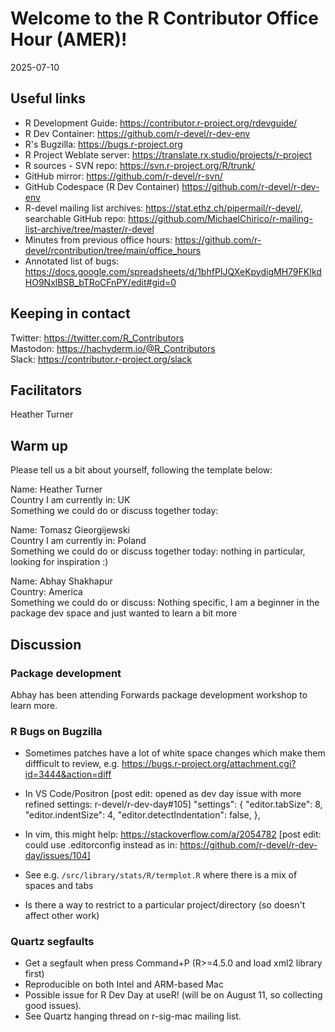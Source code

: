 # Welcome to the R Contributor Office Hour (AMER)!
2025-07-10

## Useful links

 * R Development Guide: https://contributor.r-project.org/rdevguide/ 
 * R Dev Container: https://github.com/r-devel/r-dev-env
 * R's Bugzilla: https://bugs.r-project.org 
 * R Project Weblate server: https://translate.rx.studio/projects/r-project 
 * R sources - SVN repo: https://svn.r-project.org/R/trunk/ 
 * GitHub mirror: https://github.com/r-devel/r-svn/ 
 * GitHub Codespace (R Dev Container) https://github.com/r-devel/r-dev-env 
 * R-devel mailing list archives: https://stat.ethz.ch/pipermail/r-devel/, searchable GitHub repo: https://github.com/MichaelChirico/r-mailing-list-archive/tree/master/r-devel 
 * Minutes from previous office hours: https://github.com/r-devel/rcontribution/tree/main/office_hours 
 * Annotated list of bugs: https://docs.google.com/spreadsheets/d/1bhfPIJQXeKpydigMH79FKIkdHO9NxlBSB_bTRoCFnPY/edit#gid=0
  
## Keeping in contact

Twitter: https://twitter.com/R_Contributors  
Mastodon: https://hachyderm.io/@R_Contributors  
Slack: https://contributor.r-project.org/slack  

## Facilitators

Heather Turner 

## Warm up 

Please tell us a bit about yourself, following the template below: 

Name: Heather Turner  
Country I am currently in: UK  
Something we could do or discuss together today: 

Name: Tomasz Gieorgijewski   
Country I am currently in: Poland  
Something we could do or discuss together today: nothing in particular, looking for inspiration :) 

Name: Abhay Shakhapur  
Country: America  
Something we could do or discuss: Nothing specific, I am a beginner in the package dev space and just wanted to learn a bit more

## Discussion

### Package development

Abhay has been attending Forwards package development workshop to learn more.

### R Bugs on Bugzilla

 - Sometimes patches have a lot of white space changes which make them diffficult to review, e.g. https://bugs.r-project.org/attachment.cgi?id=3444&action=diff
 
 - In VS Code/Positron [post edit: opened as dev day issue with more refined settings: r-devel/r-dev-day#105]
            "settings": {
                "editor.tabSize": 8,
                "editor.indentSize": 4,
                "editor.detectIndentation": false,
            },
 - In vim, this might help: https://stackoverflow.com/a/2054782 [post edit: could use .editorconfig instead as in: https://github.com/r-devel/r-dev-day/issues/104]
 - See e.g. `/src/library/stats/R/termplot.R` where there is a mix of spaces and tabs
 - Is there a way to restrict to a particular project/directory (so doesn't affect other work)
 
 ### Quartz segfaults
 - Get a segfault when press Command+P (R>=4.5.0 and load xml2 library first)
 - Reproducible on both Intel and ARM-based Mac
 - Possible issue for R Dev Day at useR!  (will be on August 11, so collecting good issues).
 - See Quartz hanging thread on r-sig-mac mailing list.
